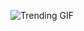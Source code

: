![Trending GIF](https://media2.giphy.com/media/v1.Y2lkPThiYjIxNzcyb3QwZTI1b2UweDNyYWdoaXlhODhsem54amc1bnl5Z2RzYW5hYmtqcyZlcD12MV9naWZzX3NlYXJjaCZjdD1n/YYKoJL28YtscdUTGWA/giphy.gif)
